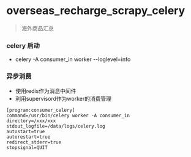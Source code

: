# overseas_recharge_scrapy_celery

>海外商品汇总



### celery 启动

* celery -A consumer_in worker --loglevel=info

### 异步消费
* 使用redis作为消息中间件
* 利用supervisord作为worker的消费管理


```
[program:consumer_celery]
command=/usr/bin/celery worker -A consumer_in
directory=/xxx/xxx
stdout_logfile=/data/logs/celery.log
autostart=true
autorestart=true
redirect_stderr=true
stopsignal=QUIT
```

